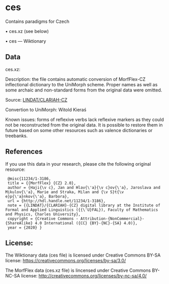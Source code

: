 # ces


Contains paradigms for Czech

• ces.xz (see below)

• ces — Wiktionary

## Data
ces.xz: 

Description: the file contains automatic conversion of MorfFlex-CZ inflectional dictionary to the UniMorph scheme. Proper names as well as some archaic and non-standard forms from the original data were omitted.

Source: [LINDAT/CLARIAH-CZ](https://lindat.mff.cuni.cz/repository/xmlui/handle/11234/1-3186)

Convertion to UniMorph: Witold Kieraś

Known issues: forms of reflexive verbs lack reflexive markers as they could not be reconstructed from the original data. It is possible to restore them in future based on some other resources such as valence dictionaries or treebanks.

## References
If you use this data in your research, please cite the following original resource:
```
 @misc{11234/1-3186,
 title = {{MorfFlex} {CZ} 2.0},
 author = {Haji{\v c}, Jan and Hlav{\'a}{\v c}ov{\'a}, Jaroslava and Mikulov{\'a}, Marie and Straka, Milan and {\v S}t{\v e}p{\'a}nkov{\'a}, Barbora},
 url = {http://hdl.handle.net/11234/1-3186},
 note = {{LINDAT}/{CLARIAH}-{CZ} digital library at the Institute of Formal and Applied Linguistics ({{\'U}FAL}), Faculty of Mathematics and Physics, Charles University},
 copyright = {Creative Commons - Attribution-{NonCommercial}-{ShareAlike} 4.0 International ({CC} {BY}-{NC}-{SA} 4.0)},
 year = {2020} }
```

## License:
The Wiktionary data (ces file) is licensed under Creative Commons BY-SA license:
https://creativecommons.org/licenses/by-sa/3.0/

The MorfFlex data (ces.xz file) is lincensed under Creative Commons BY-NC-SA license:
http://creativecommons.org/licenses/by-nc-sa/4.0/

